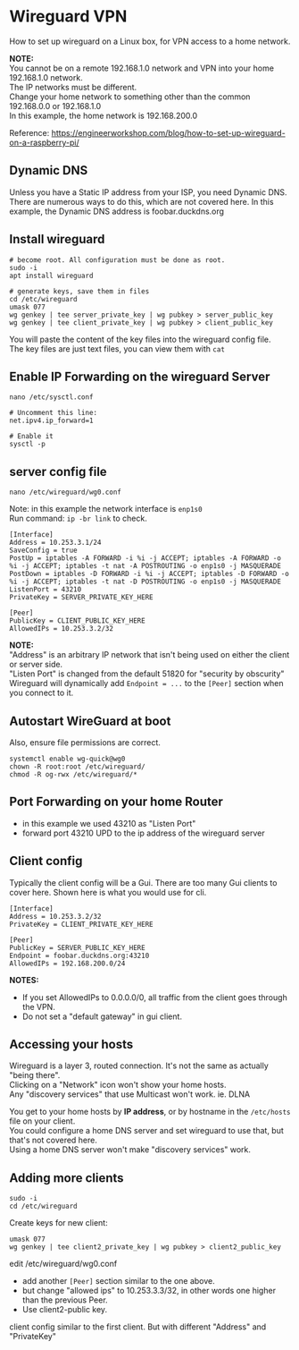 # Wireguard VPN
How to set up wireguard on a Linux box, for VPN access to a home network.

**NOTE:**  
You cannot be on a remote 192.168.1.0 network and VPN into your home 192.168.1.0 network.  
The IP networks must be different.  
Change your home network to something other than the common 192.168.0.0 or 192.168.1.0  
In this example, the home network is 192.168.200.0

Reference: https://engineerworkshop.com/blog/how-to-set-up-wireguard-on-a-raspberry-pi/

## Dynamic DNS
Unless you have a Static IP address from your ISP, you need Dynamic DNS.  
There are numerous ways to do this, which are not covered here.
In this example, the Dynamic DNS address is foobar.duckdns.org

## Install wireguard

    # become root. All configuration must be done as root.
    sudo -i
    apt install wireguard

    # generate keys, save them in files
    cd /etc/wireguard
    umask 077
    wg genkey | tee server_private_key | wg pubkey > server_public_key
    wg genkey | tee client_private_key | wg pubkey > client_public_key

You will paste the content of the key files into the wireguard config file.  
The key files are just text files, you can view them with `cat`

## Enable IP Forwarding on the wireguard Server

    nano /etc/sysctl.conf
    
    # Uncomment this line:
    net.ipv4.ip_forward=1
    
    # Enable it
    sysctl -p

## server config file

    nano /etc/wireguard/wg0.conf

Note: in this example the network interface is `enp1s0`  
Run command: `ip -br link` to check.  

```
[Interface]
Address = 10.253.3.1/24
SaveConfig = true
PostUp = iptables -A FORWARD -i %i -j ACCEPT; iptables -A FORWARD -o %i -j ACCEPT; iptables -t nat -A POSTROUTING -o enp1s0 -j MASQUERADE
PostDown = iptables -D FORWARD -i %i -j ACCEPT; iptables -D FORWARD -o %i -j ACCEPT; iptables -t nat -D POSTROUTING -o enp1s0 -j MASQUERADE
ListenPort = 43210
PrivateKey = SERVER_PRIVATE_KEY_HERE

[Peer]
PublicKey = CLIENT_PUBLIC_KEY_HERE
AllowedIPs = 10.253.3.2/32
```

**NOTE:**  
"Address" is an arbitrary IP network that isn't being used on either the client or server side.  
"Listen Port" is changed from the default 51820 for "security by obscurity"  
Wireguard will dynamically add `Endpoint = ...` to the `[Peer]` section when you connect to it.  

## Autostart WireGuard at boot
Also, ensure file permissions are correct.

    systemctl enable wg-quick@wg0
    chown -R root:root /etc/wireguard/
    chmod -R og-rwx /etc/wireguard/*

## Port Forwarding on your home Router
- in this example we used 43210 as "Listen Port"
- forward port 43210 UPD to the ip address of the wireguard server

## Client config
Typically the client config will be a Gui. There are too many Gui clients to cover here.
Shown here is what you would use for cli.

    [Interface]
    Address = 10.253.3.2/32
    PrivateKey = CLIENT_PRIVATE_KEY_HERE

    [Peer]
    PublicKey = SERVER_PUBLIC_KEY_HERE
    Endpoint = foobar.duckdns.org:43210
    AllowedIPs = 192.168.200.0/24

**NOTES:**
- If you set AllowedIPs to 0.0.0.0/0, all traffic from the client goes through the VPN.
- Do not set a "default gateway" in gui client.

## Accessing your hosts
Wireguard is a layer 3, routed connection. It's not the same as actually "being there".  
Clicking on a "Network" icon won't show your home hosts.  
Any "discovery services" that use Multicast won't work. ie. DLNA

You get to your home hosts by **IP address**, or by hostname in the `/etc/hosts` file on your client.  
You could configure a home DNS server and set wireguard to use that, but that's not covered here.  
Using a home DNS server won't make "discovery services" work.

## Adding more clients

    sudo -i
    cd /etc/wireguard

Create keys for new client:

    umask 077
    wg genkey | tee client2_private_key | wg pubkey > client2_public_key

edit /etc/wireguard/wg0.conf

- add another `[Peer]` section similar to the one above.
- but change "allowed ips" to 10.253.3.3/32, in other words one higher than the previous Peer.
- Use client2-public key.

client config similar to the first client. But with different "Address" and "PrivateKey"


